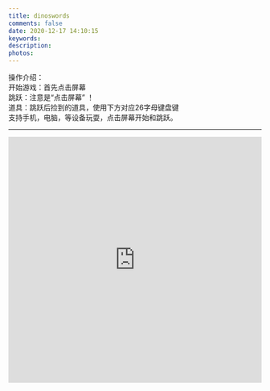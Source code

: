 ```yaml
---
title: dinoswords
comments: false
date: 2020-12-17 14:10:15
keywords:
description:
photos:
---
```

<main class="content">
    <div class="container">
        <div class="card">
            <div class="card-content">
                <div class="note info">
                    操作介绍：<br>
                    开始游戏：首先点击屏幕 <br>
                    跳跃：注意是“点击屏幕” ！<br>
                    道具：跳跃后捡到的道具，使用下方对应26字母键盘键<br>
                    支持手机，电脑，等设备玩耍，点击屏幕开始和跳跃。
                </div>
                <hr>
                <iframe width="100%" height="488px" src="https://dinoswords.gg/"  frameborder="no" border="0"  scrolling="no" marginwidth="0" marginheight="0" ></iframe>
            </div>
        </div>
      </div>
</main> 